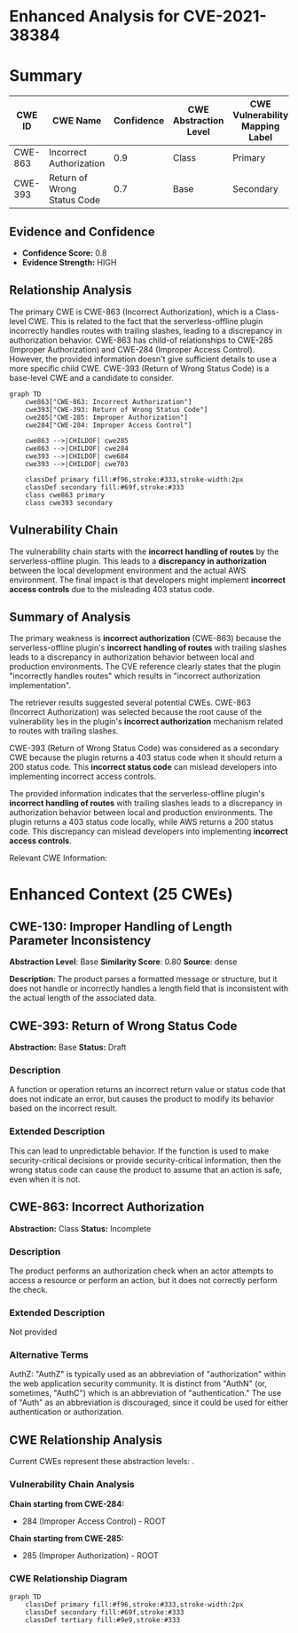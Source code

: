 # Enhanced Analysis for CVE-2021-38384

# Summary
| CWE ID | CWE Name | Confidence | CWE Abstraction Level | CWE Vulnerability Mapping Label | CWE-Vulnerability Mapping Notes |
|---|---|---|---|---|---|
| CWE-863 | Incorrect Authorization | 0.9 | Class | Primary | Allowed-with-Review |
| CWE-393 | Return of Wrong Status Code | 0.7 | Base | Secondary | Allowed |

## Evidence and Confidence

*   **Confidence Score:** 0.8
*   **Evidence Strength:** HIGH

## Relationship Analysis
The primary CWE is CWE-863 (Incorrect Authorization), which is a Class-level CWE. This is related to the fact that the serverless-offline plugin incorrectly handles routes with trailing slashes, leading to a discrepancy in authorization behavior. CWE-863 has child-of relationships to CWE-285 (Improper Authorization) and CWE-284 (Improper Access Control). However, the provided information doesn't give sufficient details to use a more specific child CWE. CWE-393 (Return of Wrong Status Code) is a base-level CWE and a candidate to consider.

```mermaid
graph TD
    cwe863["CWE-863: Incorrect Authorization"]
    cwe393["CWE-393: Return of Wrong Status Code"]
    cwe285["CWE-285: Improper Authorization"]
    cwe284["CWE-284: Improper Access Control"]

    cwe863 -->|CHILDOF| cwe285
    cwe863 -->|CHILDOF| cwe284
    cwe393 -->|CHILDOF| cwe684
    cwe393 -->|CHILDOF| cwe703

    classDef primary fill:#f96,stroke:#333,stroke-width:2px
    classDef secondary fill:#69f,stroke:#333
    class cwe863 primary
    class cwe393 secondary
```

## Vulnerability Chain
The vulnerability chain starts with the **incorrect handling of routes** by the serverless-offline plugin. This leads to a **discrepancy in authorization** between the local development environment and the actual AWS environment. The final impact is that developers might implement **incorrect access controls** due to the misleading 403 status code.

## Summary of Analysis
The primary weakness is **incorrect authorization** (CWE-863) because the serverless-offline plugin's **incorrect handling of routes** with trailing slashes leads to a discrepancy in authorization behavior between local and production environments. The CVE reference clearly states that the plugin "incorrectly handles routes" which results in "incorrect authorization implementation".

The retriever results suggested several potential CWEs. CWE-863 (Incorrect Authorization) was selected because the root cause of the vulnerability lies in the plugin's **incorrect authorization** mechanism related to routes with trailing slashes.

CWE-393 (Return of Wrong Status Code) was considered as a secondary CWE because the plugin returns a 403 status code when it should return a 200 status code. This **incorrect status code** can mislead developers into implementing incorrect access controls.

The provided information indicates that the serverless-offline plugin's **incorrect handling of routes** with trailing slashes leads to a discrepancy in authorization behavior between local and production environments. The plugin returns a 403 status code locally, while AWS returns a 200 status code. This discrepancy can mislead developers into implementing **incorrect access controls**.

Relevant CWE Information:

# Enhanced Context (25 CWEs)

## CWE-130: Improper Handling of Length Parameter Inconsistency
**Abstraction Level**: Base
**Similarity Score**: 0.80
**Source**: dense

**Description**:
The product parses a formatted message or structure, but it does not handle or incorrectly handles a length field that is inconsistent with the actual length of the associated data.
## CWE-393: Return of Wrong Status Code
**Abstraction:** Base
**Status:** Draft

### Description
A function or operation returns an incorrect return value or status code that does not indicate an error, but causes the product to modify its behavior based on the incorrect result.

### Extended Description
This can lead to unpredictable behavior. If the function is used to make security-critical decisions or provide security-critical information, then the wrong status code can cause the product to assume that an action is safe, even when it is not.
## CWE-863: Incorrect Authorization
**Abstraction:** Class
**Status:** Incomplete

### Description
The product performs an authorization check when an actor attempts to access a resource or perform an action, but it does not correctly perform the check.

### Extended Description
Not provided

### Alternative Terms
AuthZ: "AuthZ" is typically used as an abbreviation of "authorization" within the web application security community. It is distinct from "AuthN" (or, sometimes, "AuthC") which is an abbreviation of "authentication." The use of "Auth" as an abbreviation is discouraged, since it could be used for either authentication or authorization.


## CWE Relationship Analysis

Current CWEs represent these abstraction levels: .


### Vulnerability Chain Analysis

**Chain starting from CWE-284:**
- 284 (Improper Access Control) - ROOT


**Chain starting from CWE-285:**
- 285 (Improper Authorization) - ROOT



### CWE Relationship Diagram

```mermaid
graph TD
    classDef primary fill:#f96,stroke:#333,stroke-width:2px
    classDef secondary fill:#69f,stroke:#333
    classDef tertiary fill:#9e9,stroke:#333
```